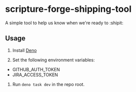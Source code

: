 # scripture-forge-shipping-tool

A simple tool to help us know when we're ready to :shipit:

## Usage

1. Install [Deno](https://deno.land/)

2. Set the following environment variables:
- GITHUB_AUTH_TOKEN
- JIRA_ACCESS_TOKEN

1. Run `deno task dev` in the repo root.
